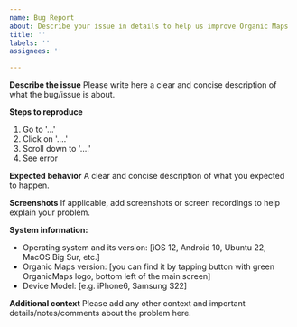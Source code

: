 ```yaml
---
name: Bug Report
about: Describe your issue in details to help us improve Organic Maps
title: ''
labels: ''
assignees: ''

---
```


**Describe the issue**
Please write here a clear and concise description of what the bug/issue is about.

**Steps to reproduce**
1. Go to '...'
2. Click on '....'
3. Scroll down to '....'
4. See error

**Expected behavior**
A clear and concise description of what you expected to happen.

**Screenshots**
If applicable, add screenshots or screen recordings to help explain your problem.

**System information:**
 - Operating system and its version: [iOS 12, Android 10, Ubuntu 22, MacOS Big Sur, etc.]
 - Organic Maps version: [you can find it by tapping button with green OrganicMaps logo, bottom left of the main screen]
 - Device Model: [e.g. iPhone6, Samsung S22]

**Additional context**
Please add any other context and important details/notes/comments about the problem here.
